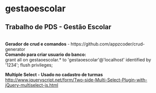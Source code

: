 # gestaoescolar
<h2>Trabalho de PDS - Gestão Escolar</h2> <br>
<b>Gerador de crud e comandos</b> - https://github.com/appzcoder/crud-generator<br>
<b>Comando para criar usuario do banco:</b><br>
grant all on gestaoescolar.* to 'gestaoescolar'@'localhost' identified by '1234';
flush privileges; <br>

<b>Multiple Select - Usado no cadastro de turmas</b><br>
http://www.jqueryscript.net/form/Two-side-Multi-Select-Plugin-with-jQuery-multiselect-js.html
